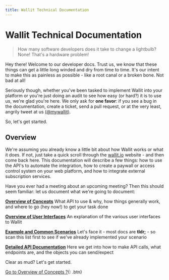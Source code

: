 ```yaml
---
title: Wallit Technical Documentation
---
```

# Wallit Technical Documentation

> How many software developers does it take to change a lightbulb?  None! That's a hardware problem!

Hey there! Welcome to our developer docs.  Trust us, we know that these things can get a little long winded and dry from
time to time.  It's our intent to make this as painless as possible - like a root canal or a broken bone. Not bad at all!

Seriously though, whether you've been tasked to implement Wallit into your platform or you're just doing an audit to 
see how easy (or hard?) it is to use us, we're glad you're here.  We only ask for **one favor**: if you see a bug in the 
documentation, create a ticket, send a pull request, or at the very least, angrily tweet at us [(@mywallit)](https://twitter.com/mywallit).

So, let's get started.

## Overview

We're assuming you already know a little bit about how Wallit works or what it does.  If not, just take a quick scroll
through the [wallit.io](https://wallit.io) website - and then come back here. This documentation will describe a few 
things: how to use the API's to automate the integration, how to create a paywall or access control system on your 
web platform, and how to integrate external subscription services.  

Have you ever had a meeting about an upcoming meeting? Then this should seem familiar: let us document what we're going to document:

**[Overview of Concepts]({{site.baseurl}}/overview-of-concepts)** What API to use & why, how things generally work, and where to go (hey now!) to get your task done

**[Overview of User Interfaces]({{site.baseurl}}/overview-of-user-interfaces)** An explanation of the various user interfaces to Wallit

**[Example and Common Scenarios]({{site.baseurl}}/common-scenarios)** Let's face it - most docs are **tldr;** - so scan this list first to see if we've already implemented your scenario

**[Detailed API Documentation]({{site.baseurl}}/api)** Here we get into how to make API calls, what endpoints are, and the objects you can send/expect

Clear as mud? Let's get started.

[Go to Overview of Concepts ?]({{site.baseurl}}/overview-of-concepts){: .btn}
